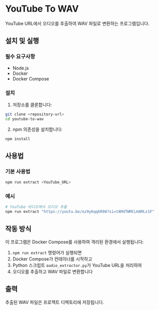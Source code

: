 # YouTube To WAV

YouTube URL에서 오디오를 추출하여 WAV 파일로 변환하는 프로그램입니다.

## 설치 및 실행

### 필수 요구사항

- Node.js
- Docker
- Docker Compose

### 설치

1. 저장소를 클론합니다:

```bash
git clone <repository-url>
cd youtube-to-wav
```

2. npm 의존성을 설치합니다:

```bash
npm install
```

## 사용법

### 기본 사용법

```bash
npm run extract <YouTube_URL>
```

### 예시

```bash
# YouTube 비디오에서 오디오 추출
npm run extract "https://youtu.be/ez9y6qqkR98?si=tAMdTWMCLHAMLs1F"
```

## 작동 방식

이 프로그램은 Docker Compose를 사용하여 격리된 환경에서 실행됩니다:

1. `npm run extract` 명령어가 실행되면
2. Docker Compose가 컨테이너를 시작하고
3. Python 스크립트 `audio_extractor.py`가 YouTube URL을 처리하여
4. 오디오를 추출하고 WAV 파일로 변환합니다

## 출력

추출된 WAV 파일은 프로젝트 디렉토리에 저장됩니다.
